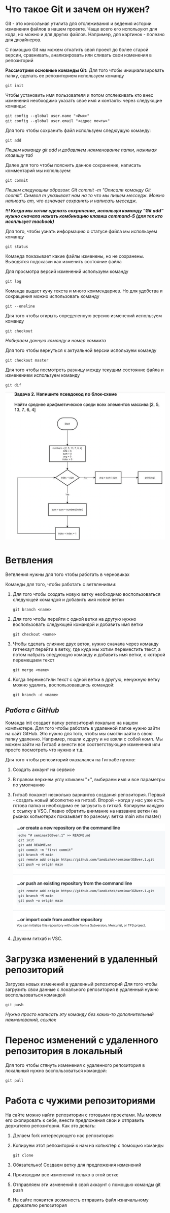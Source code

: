 # **Что такое Git и зачем он нужен?**

Git - это консольная утилита для отслеживания и ведения истории изменения файлов в нашем проекте. Чаще всего его используют для кода, но можно и для других файлов. Например, для картинок - полезно для дизайнеров.

С помощью Git мы можем откатить свой проект до более старой версии, сравнивать, анализировать или сливать свои изменения в репозиторий

 **Рассмотрим основные команды Git:**
Для того чтобы инициализировать папку, сделать ее репозиторием используем команду 

    git init

Чтобы установить имя пользователя и потом отслеживать кто внес изменения необходимо указать свое имя и контакты через следующие команды:

    git config --global user.name "<Имя>"
    git config --global user.email "<адрес почты>"

 Для того чтобы сохранить файл используем следюущую команду:

    git add
*Пишем команду git add и добавляем наименование папки, нажимая клавишу таб*

Далее для того чтобы пояснить данное сохранение, написать комментарий мы используем:

    git commit
*Пишем следующим образом: Git commit -m "Описали команду Git coomit". Символ m указывает нам на то что мы пишем месседж. Можно написать am, что означает сохранить и написать месседж.*

***!!! Когда мы хотим сделать сохранение, используя команду "Git add" нужно сначала нажать комбинацию клавиш command-S (для тех кто исопльзует macbook)***

Для того, чтобы узнать информацию о статусе файла мы используем команду

    git status
Командa показывает какие файлы изменены, но не сохранены. Выводятся подсказки как изменить состояние файла

Для просмотра версий изменений используем команду

    git log
Команда выдаст кучу текста и много коммендариев. Но для удобства и сокращения можно использовать команду 

    git --oneline

Для того чтобы открыть определенную версию изменений используем команду 

    git checkout
*Набираем данную команду и номер коммита*

Для того чтобы вернуться к актуальной версии используем команду

    git checkout master

Для того чтобы посмотреть разницу между текущим состояние файла и изменением используем команду

    git dif

![](algoritm.png) 

# **Ветвления**

Ветвления нужны для того чтобы работать в черновиках

Команды для того, чтобы работать с ветвлениями: 

1. Для того чтобы создать новую ветку необходимо воспользоваться следующей командой и добавить имя новой ветки

       git branch <name>

2. Для того чтобы перейти с одной ветки на другую нужно воспользовать следующей командой и добавить имя ветки 

       git checkout <name>

3. Чтобы сделать слияние двух веток, нужно сначала через команду гитчекаут перейти в ветку, где куда мы хотим переместить текст, а потом набрать следующую команду и добавить имя ветки, с которой перемещаем текст 

       git merge <name>

4. Когда переместили текст с одной ветки в другую, ненужную ветку можно удалить, воспользовавшись командой:

       git branch -d <name>


## **_Работа с GitHub_**

Команда init создает папку репозиторий локально на нашем компьютере. Для того чтобы работать в удаленной папке нужно зайти на сайт GitHub. Это нужно для того, чтобы мы смогли зайти в свою папку удаленно. Например, пошли к другу и не взяли с собой комп. Мы можем зайти на Гитхаб и внести все соответствующие изменения или просто посмотреть что нужно и т.д.

Для того чтобы репозиторий оказалался на Гитхабе нужно:

1. Создать аккаунт на сервисе
2. В правом верхнем углу кликаем "+", выбираем имя и все параметры по умолчанию
3. Гитхаб покажет несколько вариантов создания репозитория. Первый - создать новый абсолютно на гитхаб. Второй - когда у нас уже есть готова папка и необходимо ее загрузить в гитхаб. Копируем каждую с ссылку в VSC. Главно обратить внимание на название ветки (на рызнах копьютерах показывает по разному: ветка main или master)

   ![](Github_new_repoz.png) 

4. Дружим гитхаб и VSC.

# **Загрузка изменений в удаленный репозиторий**

Загрузка новых изменений в удаленный репозиторий
Для того чтобы загрузить свои данные с локального репозитория в удаленный нужно воспользоваться командой

    git push

_Нужно просто написать эту команду без каких-то дополнительный наименований, ссылок_

# **Перенос изменений с удаленного репозитория в локальный**

Для того чтобы стянуть изменения с удаленного репозитория в локальный нужно воспользоваться командой:

    git pull

# **Работа с чужими репозиториями**

На сайте можно найти репозитории с готовыми проектами. Мы можем его скопировать к себе, внести предложения свои и отправить держателю репозитория. Как это делать: 

1. Делаем fork интересующего нас репозитория
2. Копируем этот репозиторий к нам на копьютер с помощью команды 

       git clone 
3. Обязательно! Создаем ветку для предложения изменений
4. Производим все изменений только в этой ветке
5. Отправляем эти изменений в свой аккаунт с помощью команды git push
6. На сайте появится возмоность отправить файл изначальному держателю репозитория

